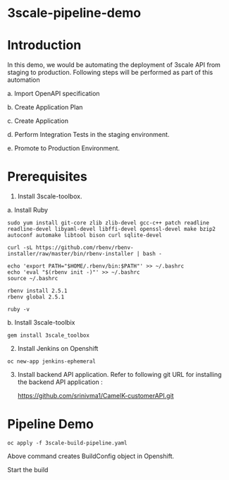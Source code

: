 # 3scale-pipeline-demo

# Introduction

In this demo, we would be automating the deployment of 3scale API from staging to production. Following steps will be performed as part of this automation

 a. Import OpenAPI specification
 
 b. Create Application Plan
 
 c. Create Application
 
 d. Perform Integration Tests in the staging environment.
 
 e. Promote to Production Environment.
 
 


# Prerequisites

1. Install 3scale-toolbox.

  a. Install Ruby
  
  ```
  sudo yum install git-core zlib zlib-devel gcc-c++ patch readline readline-devel libyaml-devel libffi-devel openssl-devel make bzip2 autoconf automake libtool bison curl sqlite-devel
  
  curl -sL https://github.com/rbenv/rbenv-installer/raw/master/bin/rbenv-installer | bash -
  
  echo 'export PATH="$HOME/.rbenv/bin:$PATH"' >> ~/.bashrc
  echo 'eval "$(rbenv init -)"' >> ~/.bashrc
  source ~/.bashrc
  
  rbenv install 2.5.1
  rbenv global 2.5.1
  
  ruby -v
  ```
  
  b. Install 3scale-toolbix
  
  ```
  gem install 3scale_toolbox
  
  ```
  
  2. Install Jenkins on Openshift
  ```
  oc new-app jenkins-ephemeral
  ```
  
  3. Install backend API application. Refer to following git URL for installing the backend API application :
  
       https://github.com/srinivma1/CamelK-customerAPI.git

  # Pipeline Demo
  
  ```
  oc apply -f 3scale-build-pipeline.yaml
  
  ```
  Above command creates BuildConfig object in Openshift.
  
  Start the build
  
